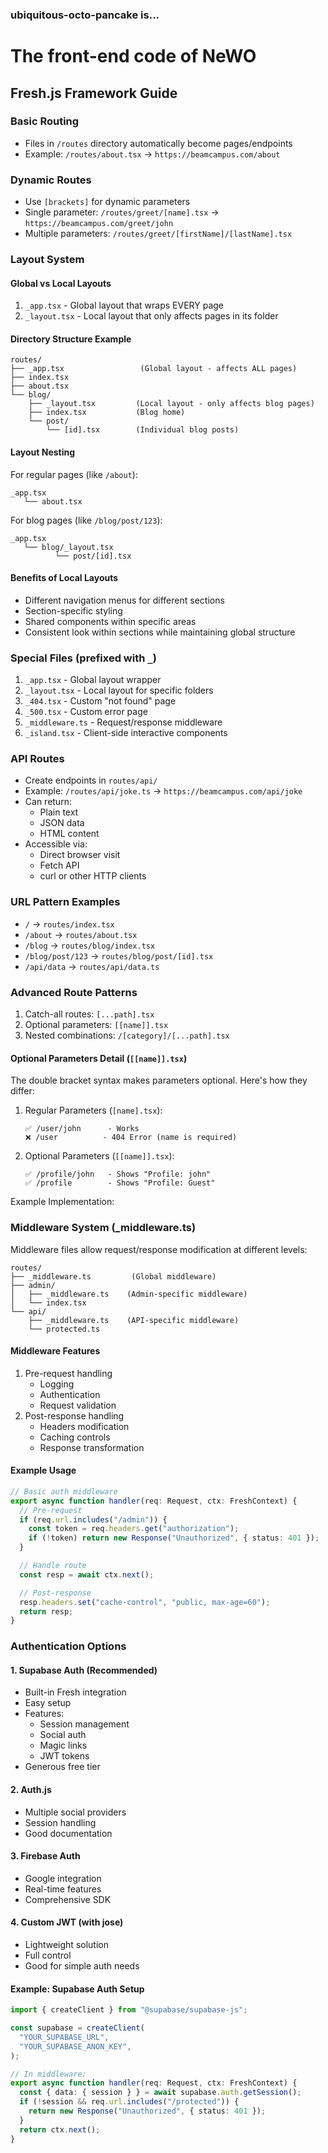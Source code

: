 ### ubiquitous-octo-pancake is...

# The front-end code of NeWO

## Fresh.js Framework Guide

### Basic Routing

- Files in `/routes` directory automatically become pages/endpoints
- Example: `/routes/about.tsx` → `https://beamcampus.com/about`

### Dynamic Routes

- Use `[brackets]` for dynamic parameters
- Single parameter: `/routes/greet/[name].tsx` →
  `https://beamcampus.com/greet/john`
- Multiple parameters: `/routes/greet/[firstName]/[lastName].tsx`

### Layout System

#### Global vs Local Layouts

1. `_app.tsx` - Global layout that wraps EVERY page
2. `_layout.tsx` - Local layout that only affects pages in its folder

#### Directory Structure Example

```
routes/
├── _app.tsx                 (Global layout - affects ALL pages)
├── index.tsx               
├── about.tsx
└── blog/
    ├── _layout.tsx         (Local layout - only affects blog pages)
    ├── index.tsx           (Blog home)
    └── post/
        └── [id].tsx        (Individual blog posts)
```

#### Layout Nesting

For regular pages (like `/about`):

```
_app.tsx
   └── about.tsx
```

For blog pages (like `/blog/post/123`):

```
_app.tsx
   └── blog/_layout.tsx
          └── post/[id].tsx
```

#### Benefits of Local Layouts

- Different navigation menus for different sections
- Section-specific styling
- Shared components within specific areas
- Consistent look within sections while maintaining global structure

### Special Files (prefixed with `_`)

1. `_app.tsx` - Global layout wrapper
2. `_layout.tsx` - Local layout for specific folders
3. `_404.tsx` - Custom "not found" page
4. `_500.tsx` - Custom error page
5. `_middleware.ts` - Request/response middleware
6. `_island.tsx` - Client-side interactive components

### API Routes

- Create endpoints in `routes/api/`
- Example: `/routes/api/joke.ts` → `https://beamcampus.com/api/joke`
- Can return:
  - Plain text
  - JSON data
  - HTML content
- Accessible via:
  - Direct browser visit
  - Fetch API
  - curl or other HTTP clients

### URL Pattern Examples

- `/` → `routes/index.tsx`
- `/about` → `routes/about.tsx`
- `/blog` → `routes/blog/index.tsx`
- `/blog/post/123` → `routes/blog/post/[id].tsx`
- `/api/data` → `routes/api/data.ts`

### Advanced Route Patterns

1. Catch-all routes: `[...path].tsx`
2. Optional parameters: `[[name]].tsx`
3. Nested combinations: `/[category]/[...path].tsx`

#### Optional Parameters Detail (`[[name]].tsx`)

The double bracket syntax makes parameters optional. Here's how they differ:

1. Regular Parameters (`[name].tsx`):
   ```
   ✅ /user/john      - Works
   ❌ /user          - 404 Error (name is required)
   ```

2. Optional Parameters (`[[name]].tsx`):
   ```
   ✅ /profile/john   - Shows "Profile: john"
   ✅ /profile        - Shows "Profile: Guest"
   ```

Example Implementation:

### Middleware System (_middleware.ts)

Middleware files allow request/response modification at different levels:

```
routes/
├── _middleware.ts         (Global middleware)
├── admin/
│   ├── _middleware.ts    (Admin-specific middleware)
│   └── index.tsx
└── api/
    ├── _middleware.ts    (API-specific middleware)
    └── protected.ts
```

#### Middleware Features

1. Pre-request handling
   - Logging
   - Authentication
   - Request validation
2. Post-response handling
   - Headers modification
   - Caching controls
   - Response transformation

#### Example Usage

```typescript
// Basic auth middleware
export async function handler(req: Request, ctx: FreshContext) {
  // Pre-request
  if (req.url.includes("/admin")) {
    const token = req.headers.get("authorization");
    if (!token) return new Response("Unauthorized", { status: 401 });
  }

  // Handle route
  const resp = await ctx.next();

  // Post-response
  resp.headers.set("cache-control", "public, max-age=60");
  return resp;
}
```

### Authentication Options

#### 1. Supabase Auth (Recommended)

- Built-in Fresh integration
- Easy setup
- Features:
  - Session management
  - Social auth
  - Magic links
  - JWT tokens
- Generous free tier

#### 2. Auth.js

- Multiple social providers
- Session handling
- Good documentation

#### 3. Firebase Auth

- Google integration
- Real-time features
- Comprehensive SDK

#### 4. Custom JWT (with jose)

- Lightweight solution
- Full control
- Good for simple auth needs

#### Example: Supabase Auth Setup

```typescript
import { createClient } from "@supabase/supabase-js";

const supabase = createClient(
  "YOUR_SUPABASE_URL",
  "YOUR_SUPABASE_ANON_KEY",
);

// In middleware:
export async function handler(req: Request, ctx: FreshContext) {
  const { data: { session } } = await supabase.auth.getSession();
  if (!session && req.url.includes("/protected")) {
    return new Response("Unauthorized", { status: 401 });
  }
  return ctx.next();
}
```
